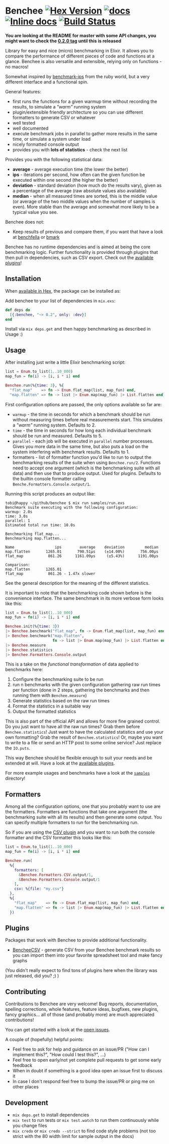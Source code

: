 # Benchee [![Hex Version](https://img.shields.io/hexpm/v/benchee.svg)](https://hex.pm/packages/benchee) [![docs](https://img.shields.io/badge/docs-hexpm-blue.svg)](https://hexdocs.pm/benchee/) [![Inline docs](http://inch-ci.org/github/PragTob/benchee.svg)](http://inch-ci.org/github/PragTob/benchee) [![Build Status](https://travis-ci.org/PragTob/benchee.svg?branch=master)](https://travis-ci.org/PragTob/benchee)

**You are looking at the README for master with some API changes, you might want to check the [0.2.0 tag](https://github.com/PragTob/benchee/tree/0.2.0) until this is released**

Library for easy and nice (micro) benchmarking in Elixir. It allows you to compare the performance of different pieces of code and functions at a glance. Benchee is also versatile and extensible, relying only on functions - no macros!

Somewhat inspired by [benchmark-ips](https://github.com/evanphx/benchmark-ips) from the ruby world, but a very different interface and a functional spin.

General features:

* first runs the functions for a given warmup time without recording the results, to simulate a _"warm"_ running system
* plugin/extensible friendly architecture so you can use different formatters to generate CSV or whatever
* well tested
* well documented
* execute benchmark jobs in parallel to gather more results in the same time, or simulate a system under load
* nicely formatted console output
* provides you with **lots of statistics** - check the next list

Provides you with the following statistical data:

* **average**   - average execution time (the lower the better)
* **ips**       - iterations per second, how often can the given function be executed within one second (the higher the better)
* **deviation** - standard deviation (how much do the results vary), given as a percentage of the average (raw absolute values also available)
* **median**    - when all measured times are sorted, this is the middle value (or average of the two middle values when the number of samples is even). More stable than the average and somewhat more likely to be a typical value you see.

Benchee does not:

* Keep results of previous and compare them, if you want that have a look at [benchfella](https://github.com/alco/benchfella) or [bmark](https://github.com/joekain/bmark)

Benchee has no runtime dependencies and is aimed at being the core benchmarking logic. Further functionality is provided through plugins that then pull in dependencies, such as CSV export. Check out the [available plugins](#plugins)!

## Installation

When [available in Hex](https://hex.pm/docs/publish), the package can be installed as:

Add benchee to your list of dependencies in `mix.exs`:

```elixir
def deps do
  [{:benchee, "~> 0.2", only: :dev}]
end
```

Install via `mix deps.get` and then happy benchmarking as described in Usage :)

## Usage

After installing just write a little Elixir benchmarking script:

```elixir
list = Enum.to_list(1..10_000)
map_fun = fn(i) -> [i, i * i] end

Benchee.run(%{time: 3}, %{
  "flat_map"    => fn -> Enum.flat_map(list, map_fun) end,
  "map.flatten" => fn -> list |> Enum.map(map_fun) |> List.flatten end})
```

First configuration options are passed, the only options available so far are:

* `warmup` - the time in seconds for which a benchmark should be run without measuring times before real measurements start. This simulates a _"warm"_ running system. Defaults to 2.
* `time`   - the time in seconds for how long each individual benchmark should be run and measured. Defaults to 5.
* `parallel` - each job will be executed in `parallel` number processes. Gives you more data in the same time, but also puts a load on the system interfering with benchmark results. Defaults to 1.
* formatters - list of formatter function you'd like to run to output the benchmarking results of the suite when using `Benchee.run/2`. Functions need to accept one argument (which is the benchmarking suite with all data) and then use that to produce output. Used for plugins. Defaults to the builtin console formatter calling `Benche.Formatters.Console.output/1`.


Running this script produces an output like:

```
tobi@happy ~/github/benchee $ mix run samples/run.exs
Benchmark suite executing with the following configuration:
warmup: 2.0s
time: 3.0s
parallel: 1
Estimated total run time: 10.0s

Benchmarking flat_map...
Benchmarking map.flatten...

Name                  ips        average    deviation         median
map.flatten       1265.01       790.51μs    (±14.00%)       756.00μs
flat_map           861.26      1161.09μs     (±5.43%)      1191.00μs

Comparison:
map.flatten       1265.01
flat_map           861.26 - 1.47x slower

```

See the general description for the meaning of the different statistics.

It is important to note that the benchmarking code shown before is the convenience interface. The same benchmark in its more verbose form looks like this:

```elixir
list = Enum.to_list(1..10_000)
map_fun = fn(i) -> [i, i * i] end

Benchee.init(%{time: 3})
|> Benchee.benchmark("flat_map", fn -> Enum.flat_map(list, map_fun) end)
|> Benchee.benchmark("map.flatten",
                     fn -> list |> Enum.map(map_fun) |> List.flatten end)
|> Benchee.measure
|> Benchee.statistics
|> Benchee.Formatters.Console.output
```

This is a take on the _functional transformation_ of data applied to benchmarks here:

1. Configure the benchmarking suite to be run
2. run n benchmarks with the given configuration gathering raw run times per function (done in 2 steps, gathering the benchmarks and then running them with `Benchee.measure`)
3. Generate statistics based on the raw run times
4. Format the statistics in a suitable way
5. Output the formatted statistics

This is also part of the official API and allows for more fine grained control.
Do you just want to have all the raw run times? Grab them before `Benchee.statistics`! Just want to have the calculated statistics and use your own formatting? Grab the result of `Benchee.statistics`! Or, maybe you want to write to a file or send an HTTP post to some online service? Just replace the `IO.puts`.

This way Benchee should be flexible enough to suit your needs and be extended at will. Have a look at the [available plugins](#plugins).

For more example usages and benchmarks have a look at the [`samples`](https://github.com/PragTob/benchee/tree/master/samples) directory!

## Formatters

Among all the configuration options, one that you probably want to use are the formatters. Formatters are functions that take one argument (the benchmarking suite with all its results) and then generate some output. You can specify multiple formatters to run for the benchmarking run.

So if you are using the [CSV plugin](https://github.com/PragTob/benchee_csv) and you want to run both the console formatter and the CSV formatter this looks like this:

```elixir
list = Enum.to_list(1..10_000)
map_fun = fn(i) -> [i, i * i] end

Benchee.run(
  %{
    formatters: [
      &Benchee.Formatters.CSV.output/1,
      &Benchee.Formatters.Console.output/1
    ],
    csv: %{file: "my.csv"}
  },
  %{
    "flat_map"    => fn -> Enum.flat_map(list, map_fun) end,
    "map.flatten" => fn -> list |> Enum.map(map_fun) |> List.flatten end
  })
```

## Plugins

Packages that work with Benchee to provide additional functionality.

* [BencheeCSV](//github.com/PragTob/benchee_csv) - generate CSV from your Benchee benchmark results so you can import them into your favorite spreadsheet tool and make fancy graphs

(You didn't really expect to find tons of plugins here when the library was just released, did you? ;) )

## Contributing

Contributions to Benchee are very welcome! Bug reports, documentation, spelling corrections, whole features, feature ideas, bugfixes, new plugins, fancy graphics... all of those (and probably more) are much appreciated contributions!

You can get started with a look at the [open issues](https://github.com/PragTob/benchee/issues).

A couple of (hopefully) helpful points:

* Feel free to ask for help and guidance on an issue/PR ("How can I implement this?", "How could I test this?", ...)
* Feel free to open early/not yet complete pull requests to get some early feedback
* When in doubt if something is a good idea open an issue first to discuss it
* In case I don't respond feel free to bump the issue/PR or ping me on other places

## Development

* `mix deps.get` to install dependencies
* `mix test` to run tests or `mix test.watch` to run them continuously while you change files
* `mix credo` or `mix credo --strict` to find code style problems (not too strict with the 80 width limit for sample output in the docs)
